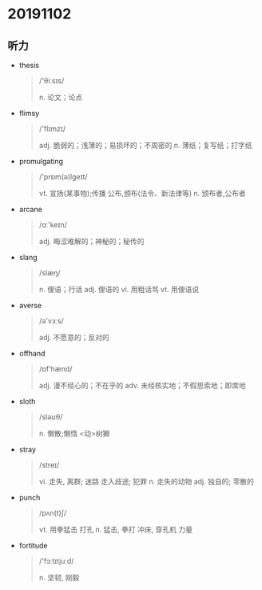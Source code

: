 # 20191102

## 听力

* thesis

  > /'θiːsɪs/
  >
  > n. 论文；论点

* flimsy

  > /'flɪmzɪ/
  >
  > adj. 脆弱的；浅薄的；易损坏的；不周密的
  > n. 薄纸；复写纸；打字纸

* promulgating

  > /'prɒm(ə)lgeɪt/
  >
  > vt. 宣扬(某事物);传播
  > 公布,颁布(法令、新法律等)
  > n. 颁布者,公布者

* arcane

  > /ɑː'keɪn/
  >
  > adj. 晦涩难解的；神秘的；秘传的

* slang

  > /slæŋ/
  >
  > n. 俚语；行话
  > adj. 俚语的
  > vi. 用粗话骂
  > vt. 用俚语说

* averse

  > /ə'vɜːs/
  >
  > adj. 不愿意的；反对的

* offhand

  > /ɒf'hænd/
  >
  > adj. 漫不经心的；不在乎的
  > adv. 未经核实地；不假思索地；即席地

* sloth

  > /sləʊθ/
  >
  > n. 懒散;懒惰
  > <动>树獭

* stray

  > /streɪ/
  >
  > vi. 走失, 离群; 迷路
  > 走入歧途; 犯罪
  > n. 走失的动物
  > adj. 独自的; 零散的

* punch

  > /pʌn(t)ʃ/
  >
  > vt. 用拳猛击
  > 打孔
  > n. 猛击, 拳打
  > 冲床, 穿孔机
  > 力量

* fortitude

  > /'fɔːtɪtjuːd/
  >
  > n. 坚韧, 刚毅

  